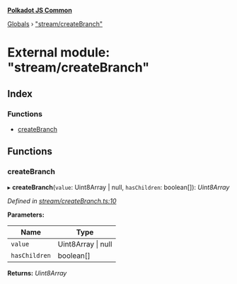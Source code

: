 **[Polkadot JS Common](../README.md)**

[Globals](../globals.md) › ["stream/createBranch"](_stream_createbranch_.md)

# External module: "stream/createBranch"

## Index

### Functions

* [createBranch](_stream_createbranch_.md#createbranch)

## Functions

###  createBranch

▸ **createBranch**(`value`: Uint8Array | null, `hasChildren`: boolean[]): *Uint8Array*

*Defined in [stream/createBranch.ts:10](https://github.com/polkadot-js/common/blob/a5d2369/packages/trie-codec/src/stream/createBranch.ts#L10)*

**Parameters:**

Name | Type |
------ | ------ |
`value` | Uint8Array \| null |
`hasChildren` | boolean[] |

**Returns:** *Uint8Array*